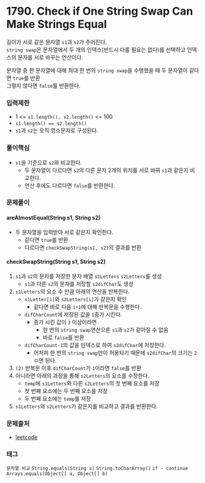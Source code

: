 # 1790. Check if One String Swap Can Make Strings Equal
길이가 서로 같은 문자열 `s1`과 `s2`가 주어진다.  
`string swap`은 문자열에서 두 개의 인덱스(반드시 다를 필요는 없다)를 선택하고 인덱스의 문자를 서로 바꾸는 연산이다.  

문자열 중 한 문자열에 대해 최대 한 번의 `string swap`을 수행했을 때 두 문자열이 같다면 `true`를 반환  
그렇지 않다면 `false`를 반환한다.
### 입력제한
- 1 <= `s1.length(), s2.length()` <= 100
- `s1.length() == s2.length()`
- `s1`과 `s2`는 오직 영소문자로 구성된다.
### 풀이핵심
- `s1`을 기준으로 `s2`와 비교한다.
  - 두 문자열이 다르다면 `s2`의 다른 문자 2개의 위치를 서로 바꿔 `s1`과 같은지 비교한다.
  - 연산 후에도 다르다면 `false`를 반환한다.
### 문제풀이
#### areAlmostEqual(String s1, String s2)
- 두 문자열을 입력받아 서로 같은지 확인한다.
  - 같다면 `true`를 반환
  - 다르다면 `checkSwapString(s1, s2)`의 결과를 반환
#### checkSwapString(String s1, String s2)
1. `s1`과 `s2`의 문자를 저장한 문자 배열 `s1Letters` `s2Letters`를 생성
   - `s1`과 다른 `s2`의 문자를 저장할 `s2difChar`도 생성
2. `s1Letters`의 요소 수 만큼 아래의 연산을 반복한다.
   - `s1Letter[i]`와 `s2Letters[i]`가 같은지 확인
     - 같다면 바로 다음 `i+1`에 대해 반복문을 수행한다.
   - `difCharCount`에 저장된 값을 `1`증가 시킨다.
     - 증가 시킨 값이 `3` 이상이라면
       - 한 번의 `string swap`연산으론 `s1`과 `s2`가 같아질 수 없음
       - 바로 `false`를 반환
   - `difCharCount-1`의 값을 인덱스로 하여 `s2difChar`에 저장한다.
     - 어처피 한 번의 `string swap`만이 허용되기 때문에 `s2difChar`의 크기는 `2`ㅁ면 된다.
3. `(2)` 반복문 이후 `difCharCount`가 `1`이라면 `false`를 반환
4. 아니라면 아래의 과정을 통해 `s2Letters`의 요소를 수정한다.
   - `temp`에 `s1Letters`와 다른 `s2Letters`의 첫 번째 요소를 저장
   - 첫 번째 요소에는 두 번째 요소를 저장
   - 두 번째 요소에는 `temp`를 저장
5. `s1Letters`와 `s2Letters`가 같은지를 비교하고 결과를 반환한다.
### 문제출처
- [leetcode](https://leetcode.com/problems/check-if-one-string-swap-can-make-strings-equal/)
### 태그
`문자열 비교` `String.equals(String s)` `String.toCharArray()` `if - continue` `Arrays.equals(Object[] a, Object[] b)`
